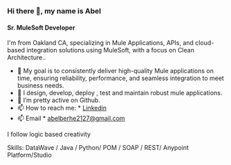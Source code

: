 ### Hi there 👋, my name is Abel
#### Sr. MuleSoft Developer

I'm from Oakland CA, specializing in Mule Applications, APIs, and cloud-based integration solutions using MuleSoft, with a focus on Clean Architecture..

*  🔭 My goal is to consistently deliver high-quality Mule applications on time, ensuring reliability, performance, and seamless integration to meet business needs.
*  🌱 I design, develop, deploy , test and maintain robust mule applications.
*  👯 I’m pretty active on Github.
*  📫 How to reach me: * [Linkedin](https://www.linkedin.com/in/abel-berhe-607521219/)
* 📫 Email * abelberhe2127@gmail.com
  
I follow logic based creativity

Skills: DataWave / Java / Python/ POM / SOAP / REST/ Anypoint Platform/Studio
  









